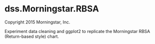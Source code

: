 # dss.Morningstar.RBSA
Copyright 2015 Morningstar, Inc.

Experiment data cleaning and ggplot2 to replicate the Morningstar RBSA (Return-based style) chart.
